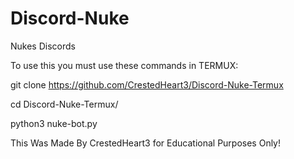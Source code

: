 # Discord-Nuke
Nukes Discords


To use this you must use these commands in TERMUX:

git clone https://github.com/CrestedHeart3/Discord-Nuke-Termux



cd Discord-Nuke-Termux/



python3 nuke-bot.py


This Was Made By CrestedHeart3 for Educational Purposes Only!
